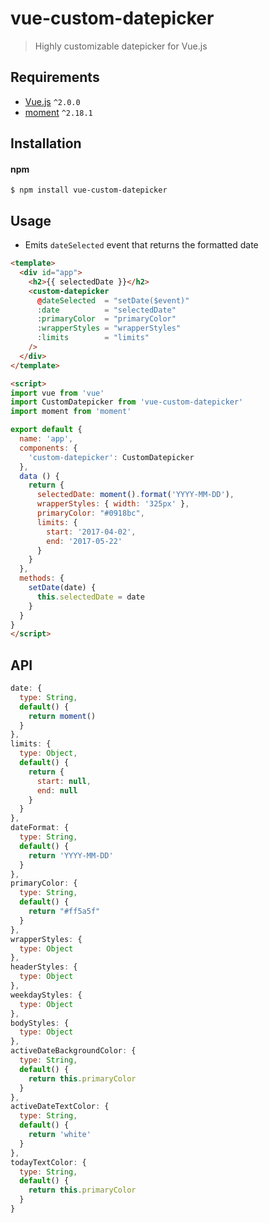 # vue-custom-datepicker

> Highly customizable datepicker for Vue.js

## Requirements

- [Vue.js](https://github.com/yyx990803/vue) `^2.0.0`
- [moment](https://github.com/moment/moment) `^2.18.1`

## Installation

#### npm

```shell
$ npm install vue-custom-datepicker
```

## Usage

- Emits `dateSelected` event that returns the formatted date

```html
<template>
  <div id="app">
    <h2>{{ selectedDate }}</h2>
    <custom-datepicker 
      @dateSelected  = "setDate($event)"
      :date          = "selectedDate" 
      :primaryColor  = "primaryColor"
      :wrapperStyles = "wrapperStyles"
      :limits        = "limits"
    />
  </div>
</template>

<script>
import vue from 'vue'
import CustomDatepicker from 'vue-custom-datepicker'
import moment from 'moment'

export default {
  name: 'app',
  components: {
    'custom-datepicker': CustomDatepicker
  },
  data () {
    return {
      selectedDate: moment().format('YYYY-MM-DD'),
      wrapperStyles: { width: '325px' },
      primaryColor: "#0918bc",
      limits: {
        start: '2017-04-02',
        end: '2017-05-22'
      }
    }
  },
  methods: {
    setDate(date) {
      this.selectedDate = date
    }
  }
}
</script>
```

## API 

```javascript
date: {
  type: String,
  default() {
    return moment()
  }
},
limits: {
  type: Object,
  default() {
    return {
      start: null,
      end: null
    }
  }
},
dateFormat: {
  type: String,
  default() {
    return 'YYYY-MM-DD'
  }
},
primaryColor: {
  type: String,
  default() {
    return "#ff5a5f"
  }
},
wrapperStyles: {
  type: Object 
},
headerStyles: {
  type: Object
},
weekdayStyles: {
  type: Object
},
bodyStyles: {
  type: Object
},
activeDateBackgroundColor: {
  type: String,
  default() {
    return this.primaryColor
  }
},
activeDateTextColor: {
  type: String,
  default() {
    return 'white'
  }
},
todayTextColor: {
  type: String,
  default() {
    return this.primaryColor
  }
}

```